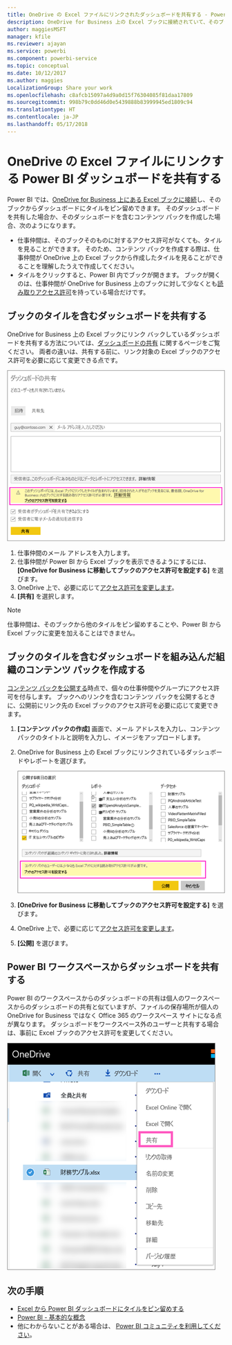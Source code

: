 ```yaml
---
title: OneDrive の Excel ファイルにリンクされたダッシュボードを共有する - Power BI
description: OneDrive for Business 上の Excel ブックに接続されていて、そのブックからタイルがピン留めされているダッシュボードの共有について説明します。
author: maggiesMSFT
manager: kfile
ms.reviewer: ajayan
ms.service: powerbi
ms.component: powerbi-service
ms.topic: conceptual
ms.date: 10/12/2017
ms.author: maggies
LocalizationGroup: Share your work
ms.openlocfilehash: c8afcb15097a4d9a0d15f76304085f81daa17809
ms.sourcegitcommit: 998b79c0dd46d0e5439888b83999945ed1809c94
ms.translationtype: HT
ms.contentlocale: ja-JP
ms.lasthandoff: 05/17/2018
---
```

# <a name="share-a-power-bi-dashboard-that-links-to-an-excel-file-in-onedrive"></a>OneDrive の Excel ファイルにリンクする Power BI ダッシュボードを共有する
Power BI では、[OneDrive for Business 上にある Excel ブックに接続](service-excel-workbook-files.md)し、そのブックからダッシュボードにタイルをピン留めできます。 そのダッシュボードを共有した場合か、そのダッシュボードを含むコンテンツ パックを作成した場合、次のようになります。

* 仕事仲間は、そのブックそのものに対するアクセス許可がなくても、タイルを見ることができます。 そのため、コンテンツ パックを作成する際は、仕事仲間が OneDrive 上の Excel ブックから作成したタイルを見ることができることを理解したうえで作成してください。
* タイルをクリックすると、Power BI 内でブックが開きます。 ブックが開くのは、仕事仲間が OneDrive for Business 上のブックに対して少なくとも[読み取りアクセス許可](https://support.office.com/en-us/article/Share-documents-or-folders-in-Office-365-1fe37332-0f9a-4719-970e-d2578da4941c)を持っている場合だけです。

## <a name="share-a-dashboard-that-contains-workbook-tiles"></a>ブックのタイルを含むダッシュボードを共有する
OneDrive for Business 上の Excel ブックにリンク バックしているダッシュボードを共有する方法については、[ダッシュボードの共有](service-share-dashboards.md) に関するページをご覧ください。 両者の違いは、共有する前に、リンク対象の Excel ブックのアクセス許可を必要に応じて変更できる点です。

  ![[ダッシュ ボードの共有] ダイアログ ボックス](media/service-share-dashboard-that-links-to-excel-onedrive/pbi_share_workbk.png)

1. 仕事仲間のメール アドレスを入力します。
2. 仕事仲間が Power BI から Excel ブックを表示できるようにするには、 **[OneDrive for Business に移動してブックのアクセス許可を設定する]** を選びます。
3. OneDrive 上で、必要に応じて[アクセス許可を変更します](https://support.office.com/en-US/article/Share-files-and-folders-and-change-permissions-9fcc2f7d-de0c-4cec-93b0-a82024800c07)。
4. **[共有]** を選択します。

>[!NOTE]
>仕事仲間は、そのブックから他のタイルをピン留めすることや、Power BI から Excel ブックに変更を加えることはできません。
> 
> 

## <a name="create-an-organizational-content-pack-with-a-dashboard-that-contains-workbook-tiles"></a>ブックのタイルを含むダッシュボードを組み込んだ組織のコンテンツ パックを作成する
[コンテンツ パックを公開する](service-organizational-content-pack-create-and-publish.md)時点で、個々の仕事仲間やグループにアクセス許可を付与します。 ブックへのリンクを含むコンテンツ パックを公開するときに、公開前にリンク先の Excel ブックのアクセス許可を必要に応じて変更できます。

1. **[コンテンツ パックの作成]** 画面で、メール アドレスを入力し、コンテンツ パックのタイトルと説明を入力し、イメージをアップロードします。
2. OneDrive for Business 上の Excel ブックにリンクされているダッシュボードやレポートを選びます。
   
    ![コンテンツ パック内の Excel ブック](media/service-share-dashboard-that-links-to-excel-onedrive/pbi_contpack_workbk.png)
3. **[OneDrive for Business に移動してブックのアクセス許可を設定する]** を選びます。
4. OneDrive 上で、必要に応じて[アクセス許可を変更します](https://support.office.com/en-US/article/Share-files-and-folders-and-change-permissions-9fcc2f7d-de0c-4cec-93b0-a82024800c07)。
5. **[公開]** を選びます。

## <a name="share-a-dashboard-from-a-power-bi-workspace"></a>Power BI ワークスペースからダッシュボードを共有する
Power BI のワークスペースからのダッシュボードの共有は個人のワークスペースからのダッシュボードの共有と似ていますが、ファイルの保存場所が個人の OneDrive for Business ではなく Office 365 のワークスペース サイトになる点が異なります。 ダッシュボードをワークスペース外のユーザーと共有する場合は、事前に Excel ブックのアクセス許可を変更してください。

![OneDrive から共有する](media/service-share-dashboard-that-links-to-excel-onedrive/pbi_onedriveshare.png)

## <a name="next-steps"></a>次の手順
* [Excel から Power BI ダッシュボードにタイルをピン留めする](service-dashboard-pin-tile-from-excel.md)
* [Power BI - 基本的な概念](service-basic-concepts.md)
* 他にわからないことがある場合は、 [Power BI コミュニティを利用してください](http://community.powerbi.com/)。

